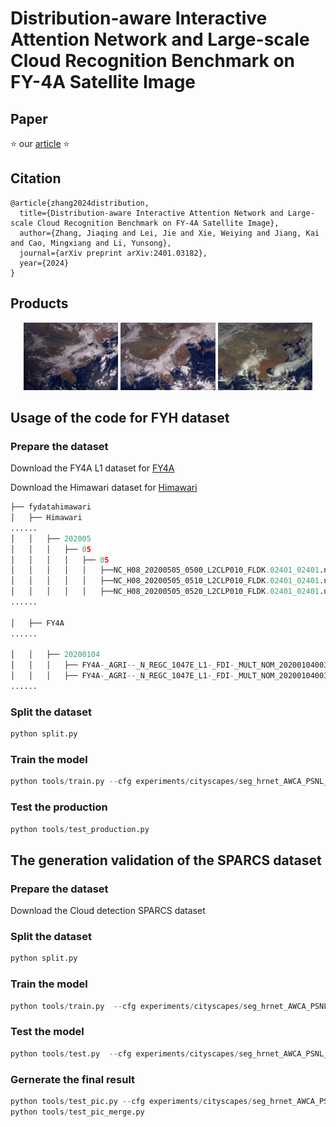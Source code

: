 # Distribution-aware Interactive Attention Network and Large-scale Cloud Recognition Benchmark on FY-4A Satellite Image

## Paper 

⭐ our [article](https://arxiv.org/abs/2401.03182) ⭐ 

## Citation

```
@article{zhang2024distribution,
  title={Distribution-aware Interactive Attention Network and Large-scale Cloud Recognition Benchmark on FY-4A Satellite Image},
  author={Zhang, Jiaqing and Lei, Jie and Xie, Weiying and Jiang, Kai and Cao, Mingxiang and Li, Yunsong},
  journal={arXiv preprint arXiv:2401.03182},
  year={2024}
}
```
## Products

<p align="center"> <img src="Products/1.gif" width="30%">  <img src="Products\2.gif" width="30%">  <img src="Products\3.gif" width="30%"></p>

## Usage of the code for FYH dataset

### Prepare the dataset 
Download the FY4A L1 dataset for [FY4A](http://satellite.nsmc.org.cn/portalsite/Data/Satellite.aspx)

Download the Himawari dataset for [Himawari](http://www.jma-net.go.jp/msc/en/)

```python
├── fydatahimawari
│   ├── Himawari
......
│   │   ├── 202005
│   │   │   ├── 05
│   │   │   │   ├── 05
│   │   │   │   │   ├──NC_H08_20200505_0500_L2CLP010_FLDK.02401_02401.nc
│   │   │   │   │   ├──NC_H08_20200505_0510_L2CLP010_FLDK.02401_02401.nc
│   │   │   │   │   ├──NC_H08_20200505_0520_L2CLP010_FLDK.02401_02401.nc
......

│   ├── FY4A
......

│   │   ├── 20200104
│   │   │   ├── FY4A-_AGRI--_N_REGC_1047E_L1-_FDI-_MULT_NOM_20200104003000_20200104003417_4000M_V0001.HDF
│   │   │   ├── FY4A-_AGRI--_N_REGC_1047E_L1-_FDI-_MULT_NOM_20200104003418_20200104003835_4000M_V0001.HDF
......
```

### Split the dataset

```python
python split.py
```
### Train the model

```python
python tools/train.py --cfg experiments/cityscapes/seg_hrnet_AWCA_PSNL_z_w48_train_100x100_sgd_lr1e-2_wd5e-4_bs_8_epoch100.yaml
```
### Test the production

```python
python tools/test_production.py
```
## The generation validation of the SPARCS dataset

### Prepare the dataset
Download the Cloud detection SPARCS dataset 

### Split the dataset

```python
python split.py
```

### Train the model

```python
python tools/train.py  --cfg experiments/cityscapes/seg_hrnet_AWCA_PSNL_z_w48_train_200x200_sgd_lr1e-4_wd5e-4_bs_6_epoch100_sparcs.yaml
```
### Test the model

```python
python tools/test.py  --cfg experiments/cityscapes/seg_hrnet_AWCA_PSNL_z_w48_train_200x200_sgd_lr1e-4_wd5e-4_bs_6_epoch100_sparcs.yaml
```

### Gernerate the final result
```python
python tools/test_pic.py --cfg experiments/cityscapes/seg_hrnet_AWCA_PSNL_z_w48_train_200x200_sgd_lr1e-4_wd5e-4_bs_6_epoch100_sparcs.yaml
python tools/test_pic_merge.py
```



